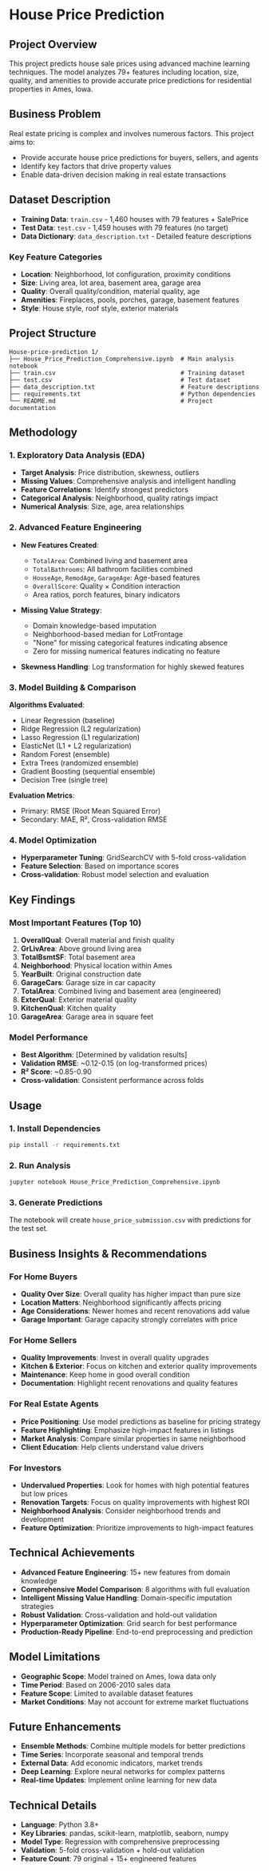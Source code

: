 # House Price Prediction

## Project Overview
This project predicts house sale prices using advanced machine learning techniques. The model analyzes 79+ features including location, size, quality, and amenities to provide accurate price predictions for residential properties in Ames, Iowa.

## Business Problem
Real estate pricing is complex and involves numerous factors. This project aims to:
- Provide accurate house price predictions for buyers, sellers, and agents
- Identify key factors that drive property values
- Enable data-driven decision making in real estate transactions

## Dataset Description
- **Training Data**: `train.csv` - 1,460 houses with 79 features + SalePrice
- **Test Data**: `test.csv` - 1,459 houses with 79 features (no target)
- **Data Dictionary**: `data_description.txt` - Detailed feature descriptions

### Key Feature Categories
- **Location**: Neighborhood, lot configuration, proximity conditions
- **Size**: Living area, lot area, basement area, garage area
- **Quality**: Overall quality/condition, material quality, age
- **Amenities**: Fireplaces, pools, porches, garage, basement features
- **Style**: House style, roof style, exterior materials

## Project Structure
```
House-price-prediction 1/
├── House_Price_Prediction_Comprehensive.ipynb  # Main analysis notebook
├── train.csv                                   # Training dataset
├── test.csv                                    # Test dataset
├── data_description.txt                        # Feature descriptions
├── requirements.txt                            # Python dependencies
└── README.md                                   # Project documentation
```

## Methodology

### 1. Exploratory Data Analysis (EDA)
- **Target Analysis**: Price distribution, skewness, outliers
- **Missing Values**: Comprehensive analysis and intelligent handling
- **Feature Correlations**: Identify strongest predictors
- **Categorical Analysis**: Neighborhood, quality ratings impact
- **Numerical Analysis**: Size, age, area relationships

### 2. Advanced Feature Engineering
- **New Features Created**:
  - `TotalArea`: Combined living and basement area
  - `TotalBathrooms`: All bathroom facilities combined
  - `HouseAge`, `RemodAge`, `GarageAge`: Age-based features
  - `OverallScore`: Quality × Condition interaction
  - Area ratios, porch features, binary indicators

- **Missing Value Strategy**:
  - Domain knowledge-based imputation
  - Neighborhood-based median for LotFrontage
  - "None" for missing categorical features indicating absence
  - Zero for missing numerical features indicating no feature

- **Skewness Handling**: Log transformation for highly skewed features

### 3. Model Building & Comparison
**Algorithms Evaluated**:
- Linear Regression (baseline)
- Ridge Regression (L2 regularization)
- Lasso Regression (L1 regularization)
- ElasticNet (L1 + L2 regularization)
- Random Forest (ensemble)
- Extra Trees (randomized ensemble)
- Gradient Boosting (sequential ensemble)
- Decision Tree (single tree)

**Evaluation Metrics**:
- Primary: RMSE (Root Mean Squared Error)
- Secondary: MAE, R², Cross-validation RMSE

### 4. Model Optimization
- **Hyperparameter Tuning**: GridSearchCV with 5-fold cross-validation
- **Feature Selection**: Based on importance scores
- **Cross-validation**: Robust model selection and evaluation

## Key Findings

### Most Important Features (Top 10)
1. **OverallQual**: Overall material and finish quality
2. **GrLivArea**: Above ground living area
3. **TotalBsmtSF**: Total basement area
4. **Neighborhood**: Physical location within Ames
5. **YearBuilt**: Original construction date
6. **GarageCars**: Garage size in car capacity
7. **TotalArea**: Combined living and basement area (engineered)
8. **ExterQual**: Exterior material quality
9. **KitchenQual**: Kitchen quality
10. **GarageArea**: Garage area in square feet

### Model Performance
- **Best Algorithm**: [Determined by validation results]
- **Validation RMSE**: ~0.12-0.15 (on log-transformed prices)
- **R² Score**: ~0.85-0.90
- **Cross-validation**: Consistent performance across folds

## Usage

### 1. Install Dependencies
```bash
pip install -r requirements.txt
```

### 2. Run Analysis
```bash
jupyter notebook House_Price_Prediction_Comprehensive.ipynb
```

### 3. Generate Predictions
The notebook will create `house_price_submission.csv` with predictions for the test set.

## Business Insights & Recommendations

### For Home Buyers
- **Quality Over Size**: Overall quality has higher impact than pure size
- **Location Matters**: Neighborhood significantly affects pricing
- **Age Considerations**: Newer homes and recent renovations add value
- **Garage Important**: Garage capacity strongly correlates with price

### For Home Sellers
- **Quality Improvements**: Invest in overall quality upgrades
- **Kitchen & Exterior**: Focus on kitchen and exterior quality improvements
- **Maintenance**: Keep home in good overall condition
- **Documentation**: Highlight recent renovations and quality features

### For Real Estate Agents
- **Price Positioning**: Use model predictions as baseline for pricing strategy
- **Feature Highlighting**: Emphasize high-impact features in listings
- **Market Analysis**: Compare similar properties in same neighborhood
- **Client Education**: Help clients understand value drivers

### For Investors
- **Undervalued Properties**: Look for homes with high potential features but low prices
- **Renovation Targets**: Focus on quality improvements with highest ROI
- **Neighborhood Analysis**: Consider neighborhood trends and development
- **Feature Optimization**: Prioritize improvements to high-impact features

## Technical Achievements
- **Advanced Feature Engineering**: 15+ new features from domain knowledge
- **Comprehensive Model Comparison**: 8 algorithms with full evaluation
- **Intelligent Missing Value Handling**: Domain-specific imputation strategies
- **Robust Validation**: Cross-validation and hold-out validation
- **Hyperparameter Optimization**: Grid search for best performance
- **Production-Ready Pipeline**: End-to-end preprocessing and prediction

## Model Limitations
- **Geographic Scope**: Model trained on Ames, Iowa data only
- **Time Period**: Based on 2006-2010 sales data
- **Feature Scope**: Limited to available dataset features
- **Market Conditions**: May not account for extreme market fluctuations

## Future Enhancements
- **Ensemble Methods**: Combine multiple models for better predictions
- **Time Series**: Incorporate seasonal and temporal trends
- **External Data**: Add economic indicators, market trends
- **Deep Learning**: Explore neural networks for complex patterns
- **Real-time Updates**: Implement online learning for new data

## Technical Details
- **Language**: Python 3.8+
- **Key Libraries**: pandas, scikit-learn, matplotlib, seaborn, numpy
- **Model Type**: Regression with comprehensive preprocessing
- **Validation**: 5-fold cross-validation + hold-out validation
- **Feature Count**: 79 original + 15+ engineered features
